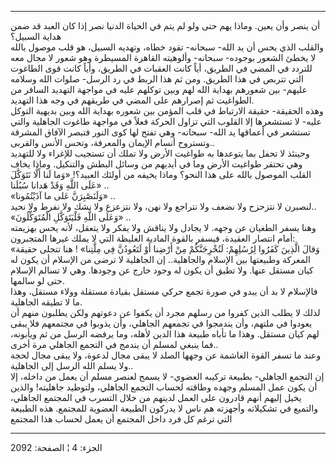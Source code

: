 ------------------------------------------------------------------------

أن ينصر وأن يعين. وماذا يهم حتى ولو لم يتم في الحياة الدنيا نصر إذا كان
العبد قد ضمن هداية السبيل؟  
والقلب الذي يحس أن يد الله- سبحانه- تقود خطاه، وتهديه السبيل، هو قلب
موصول بالله لا يخطئ الشعور بوجوده- سبحانه- وألوهيته القاهرة المسيطرة وهو
شعور لا مجال معه للتردد في المضي في الطريق، أياً كانت العقبات في الطريق،
وأياً كانت قوى الطاغوت التي تتربص في هذا الطريق. ومن ثم هذا الربط في رد
الرسل- صلوات الله وسلامه عليهم- بين شعورهم بهداية الله لهم وبين توكلهم
عليه في مواجهة التهديد السافر من الطواغيت ثم إصرارهم على المضي في طريقهم
في وجه هذا التهديد.  
وهذه الحقيقة- حقيقة الارتباط في قلب المؤمن بين شعوره بهداية الله وبين
بديهية التوكل عليه- لا تستشعرها إلا القلوب التي تزاول الحركة فعلاً في
مواجهة طاغوت الجاهلية والتي تستشعر في أعماقها يد الله- سبحانه- وهي تفتح
لها كوى النور فتبصر الآفاق المشرقة وتستروح أنسام الإيمان والمعرفة، وتحس
الأنس والقربى..  
وحينئذ لا تحفل بما يتوعدها به طواغيت الأرض ولا تملك أن تستجيب للإغراء
ولا للتهديد وهي تحتقر طواغيت الأرض وما في أيديهم من وسائل البطش
والتنكيل. وماذا يخاف القلب الموصول بالله على هذا النحو؟ وماذا يخيفه من
أولئك العبيد؟! «وَما لَنا أَلَّا نَتَوَكَّلَ عَلَى اللَّهِ وَقَدْ هَدانا سُبُلَنا» ..  
«وَلَنَصْبِرَنَّ عَلى ما آذَيْتُمُونا» ..  
لنصبرن لا نتزحزح ولا نضعف ولا نتراجع ولا نهن، ولا نتزعزع ولا نشك ولا
نفرط ولا نحيد..  
«وَعَلَى اللَّهِ فَلْيَتَوَكَّلِ الْمُتَوَكِّلُونَ» ..  
وهنا يسفر الطغيان عن وجهه. لا يجادل ولا يناقش ولا يفكر ولا يتعقل، لأنه
يحس بهزيمته أمام انتصار العقيدة، فيسفر بالقوة المادية الغليظة التي لا
يملك غيرها المتجبرون:  
«وَقالَ الَّذِينَ كَفَرُوا لِرُسُلِهِمْ: لَنُخْرِجَنَّكُمْ مِنْ أَرْضِنا أَوْ لَتَعُودُنَّ فِي مِلَّتِنا» ! هنا
تتجلى حقيقة المعركة وطبيعتها بين الإسلام والجاهلية.. إن الجاهلية لا ترضى
من الإسلام أن يكون له كيان مستقل عنها. ولا تطيق أن يكون له وجود خارج عن
وجودها. وهي لا تسالم الإسلام حتى لو سالمها.  
فالإسلام لا بد أن يبدو في صورة تجمع حركي مستقل بقيادة مستقلة وولاء
مستقل، وهذا ما لا تطيقه الجاهلية.  
لذلك لا يطلب الذين كفروا من رسلهم مجرد أن يكفوا عن دعوتهم ولكن يطلبون
منهم أن يعودوا في ملتهم، وأن يندمجوا في تجمعهم الجاهلي، وأن يذوبوا في
مجتمعهم فلا يبقى لهم كيان مستقل. وهذا ما تأباه طبيعة هذا الدين لأهله،
وما يرفضه الرسل من ثم ويأبونه، فما ينبغي لمسلم أن يندمج في التجمع
الجاهلي مرة أخرى..  
وعند ما تسفر القوة الغاشمة عن وجهها الصلد لا يبقى مجال لدعوة، ولا يبقى
مجال لحجة ولا يسلم الله الرسل إلى الجاهلية..  
إن التجمع الجاهلي- بطبيعة تركيبه العضوي- لا يسمح لعنصر مسلم أن يعمل من
داخله، إلا أن يكون عمل المسلم وجهده وطاقته لحساب التجمع الجاهلي، ولتوطيد
جاهليته! والذين يخيل إليهم أنهم قادرون على العمل لدينهم من خلال التسرب
في المجتمع الجاهلي، والتميع في تشكيلاته وأجهزته هم ناس لا يدركون الطبيعة
العضوية للمجتمع. هذه الطبيعة التي ترغم كل فرد داخل المجتمع أن يعمل لحساب
هذا المجتمع

------------------------------------------------------------------------

الجزء: 4 ¦ الصفحة: 2092

